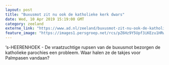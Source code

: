 ```yaml
---
layout: post
title: "Buxusmot zit nu ook de katholieke kerk dwars"
date: Wed, 10 Apr 2019 15:19:00 GMT
category: zeeland
externe_link: "https://www.ad.nl/zeeland/buxusmot-zit-nu-ook-de-katholieke-kerk-dwars~a88a4ac4/"
feature_image: "https://images1.persgroep.net/rcs/pZ6Hz9Y5Upf3iKEzu1HRwFrGqNU/diocontent/145239452/_fitwidth/400/?appId=21791a8992982cd8da851550a453bd7f&quality=0.7"
---
```


‘s-HEERENHOEK - De vraatzuchtige rupsen van de  buxusmot bezorgen de katholieke parochies een probleem. Waar halen ze de takjes voor Palmpasen vandaan?
